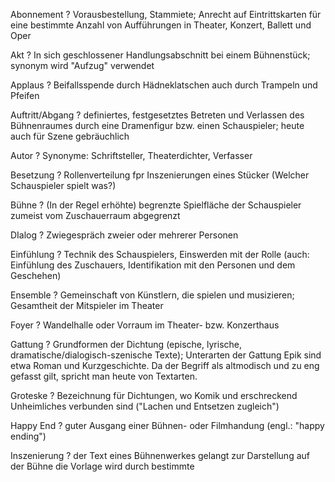 Abonnement
?
Vorausbestellung, Stammiete; Anrecht auf Eintrittskarten für eine bestimmte Anzahl von Aufführungen in Theater, Konzert, Ballett und Oper


Akt
?
In sich geschlossener Handlungsabschnitt bei einem Bühnenstück; synonym wird "Aufzug" verwendet

Applaus
?
Beifallsspende durch Hädneklatschen auch durch Trampeln und Pfeifen

Auftritt/Abgang
?
definiertes, festgesetztes Betreten und Verlassen des Bühnenraumes durch eine Dramenfigur bzw. einen Schauspieler; heute auch für Szene gebräuchlich

Autor
?
Synonyme: Schriftsteller, Theaterdichter, Verfasser

Besetzung
?
Rollenverteilung fpr Inszenierungen eines Stücker (Welcher Schauspieler spielt was?)

Bühne
?
(In der Regel erhöhte) begrenzte Spielfläche der Schauspieler zumeist vom Zuschauerraum abgegrenzt

DIalog
?
Zwiegespräch zweier oder mehrerer Personen

Einfühlung
?
Technik des Schauspielers, Einswerden mit der Rolle (auch: Einfühlung des Zuschauers, Identifikation mit den Personen und dem Geschehen)

Ensemble
?
Gemeinschaft von Künstlern, die spielen und musizieren; Gesamtheit der Mitspieler im Theater

Foyer
?
Wandelhalle oder Vorraum im Theater- bzw. Konzerthaus

Gattung
?
Grundformen der Dichtung (epische, lyrische, dramatische/dialogisch-szenische Texte); Unterarten der Gattung Epik sind etwa Roman und Kurzgeschichte. Da der Begriff als altmodisch und zu eng gefasst gilt, spricht man heute von Textarten.

Groteske
? 
Bezeichnung für Dichtungen, wo Komik und erschreckend Unheimliches verbunden sind ("Lachen und Entsetzen zugleich")

Happy End
?
guter Ausgang einer Bühnen- oder Filmhandung (engl.: "happy ending")

Inszenierung
?
der Text eines Bühnenwerkes gelangt zur Darstellung auf der Bühne die Vorlage wird durch bestimmte 
